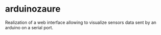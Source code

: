 # arduinozaure
Realization of a web interface allowing to visualize sensors data sent by an arduino on a serial port.
